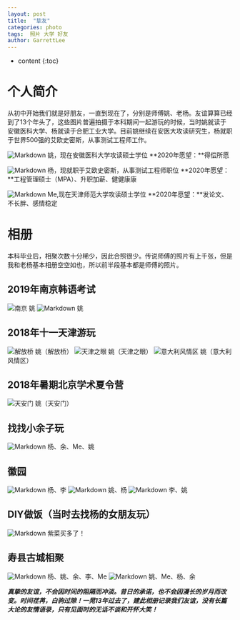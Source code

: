 ```yaml
---
layout: post
title:  "挚友"
categories: photo
tags:  照片 大学 好友
author: GarrettLee
---
```


* content
{:toc}

# 个人简介

从初中开始我们就是好朋友，一直到现在了，分别是师傅姚、老杨。友谊算算已经到了13个年头了，这些图片普遍拍摄于本科期间一起游玩的时候，当时姚就读于安徽医科大学、杨就读于合肥工业大学。目前姚继续在安医大攻读研究生，杨就职于世界500强的艾欧史密斯，从事测试工程师工作。

![Markdown](http://i1.fuimg.com/712071/d4a0a10a519e87a3.jpg)
姚，现在安徽医科大学攻读硕士学位
**2020年愿望：**得偿所愿

![Markdown](http://i1.fuimg.com/712071/23bc193ffc0318d2.jpg)
杨，现就职于艾欧史密斯，从事测试工程师职位
**2020年愿望：**工程管理硕士（MPA）、升职加薪、健健康康

![Markdown](http://i1.fuimg.com/712071/f1bbe4f1c9b09fc4.jpg)
Me,现在天津师范大学攻读硕士学位
**2020年愿望：**发论文、不长胖、感情稳定

# 相册
本科毕业后，相聚次数十分稀少，因此合照很少。传说师傅的照片有上千张，但是我和老杨基本相册空空如也，所以前半段基本都是师傅的照片。
## 2019年南京韩语考试
![南京](http://i1.fuimg.com/712071/edfefd68b9d5a3ac.jpg)
姚
![Markdown](http://i1.fuimg.com/712071/1d5e5e3d33c53345.jpg)
姚
## 2018年十一天津游玩
![解放桥](http://i1.fuimg.com/712071/7940c2aff6ff2726.jpg)
姚（解放桥）
![天津之眼](http://i1.fuimg.com/712071/3d35f55d1cc9e46b.jpg)
姚（天津之眼）
![意大利风情区](http://i1.fuimg.com/712071/816691c8bceb43ee.jpg)
姚（意大利风情区）
## 2018年暑期北京学术夏令营
![天安门](http://i1.fuimg.com/712071/8855e6ab1c5ad704.jpg)
姚（天安门）
## 找找小余子玩
![Markdown](http://i2.tiimg.com/712071/1bb79f0f9acffa2c.jpg)
杨、余、Me、姚
## 徽园
![Markdown](http://i2.tiimg.com/712071/1155865ad0c6a9c7.jpg)
杨、李
![Markdown](http://i2.tiimg.com/712071/af9cac9927fbf720.jpg)
姚、杨
![Markdown](http://i2.tiimg.com/712071/f349ee17a81e096f.jpg)
李、姚
## DIY做饭（当时去找杨的女朋友玩）
![Markdown](http://i2.tiimg.com/712071/f1c9dfd34e5382ee.jpg)
紫菜买多了！
## 寿县古城相聚
![Markdown](http://i1.fuimg.com/712071/2c185d2ebc1afd21.jpg)
杨、姚、余、李、Me
![Markdown](http://i1.fuimg.com/712071/32768b9ea45125c7.jpg)
姚、Me、杨、余

***真挚的友谊，不会因时间的阻隔而冲淡。昔日的承诺，也不会因漫长的岁月而改变。时间荏苒，白驹过隙！一晃13年过去了，建此相册记录我们友谊，没有长篇大论的友情语录，只有见面时的无话不谈和开怀大笑！***